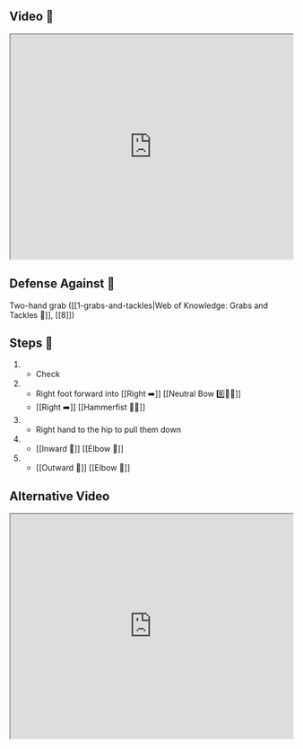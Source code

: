 ## Video 🎥

<iframe src="https://www.youtube.com/embed/0GtVxJToPaA" width="100%" height="400"></iframe>

## Defense Against 🤺

Two-hand grab ([[1-grabs-and-tackles|Web of Knowledge: Grabs and Tackles 🤝]], [[8]])

## Steps 👣

1. - Check
2. - Right foot forward into [[Right ➡️]] [[Neutral Bow 0️⃣🧍‍♂️]] 
    - [[Right ➡️]] [[Hammerfist 🔨✊]]
3. - Right hand to the hip to pull them down
4. - [[Inward 🔽]] [[Elbow 💪]]
5. - [[Outward 🔼]] [[Elbow 💪]]

## Alternative Video

<iframe src="https://www.youtube.com/embed/IXZ6kr4VHQw?start=87&end=103" width="100%" height="400"></iframe>
